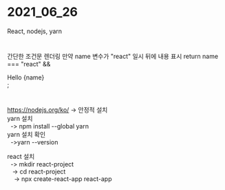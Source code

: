 # 2021_06_26
React, nodejs, yarn
#
간단한 조건문 렌더링
만약 name 변수가 "react" 일시 뒤에 내용 표시
return name === "react" && <div class="App">Hello {name} </div>;
#

#
https://nodejs.org/ko/ -> 안정적 설치 <br>
yarn 설치 <br>
&nbsp;&nbsp;-> npm install --global yarn <br>
yarn 설치 확인 <br> 
&nbsp;&nbsp;->yarn --version <br>

react 설치 <br>
&nbsp;&nbsp;-> mkdir  react-project <br>
&nbsp;&nbsp;&nbsp;-> cd react-project <br>
&nbsp;&nbsp;&nbsp;&nbsp;-> npx create-react-app react-app
#

